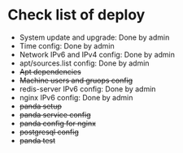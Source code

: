 # Check list of deploy

* System update and upgrade: Done by admin
* Time config: Done by admin
* Network IPv6 and IPv4 config: Done by admin
* apt/sources.list config: Done by admin
* ~~Apt dependencies~~
* ~~Machine users and gruops config~~
* redis-server IPv6 config: Done by admin
* nginx IPv6 config: Done by admin
* ~~panda setup~~
* ~~panda service config~~
* ~~panda config for nginx~~
* ~~postgresql config~~
* ~~panda test~~

